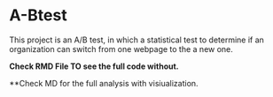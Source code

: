 # A-Btest
This project is an A/B test, in which  a statistical test to determine if an organization can switch from one webpage to the a new one.

**Check RMD File TO see the full code without.**

**Check MD for the full analysis with visiualization.

